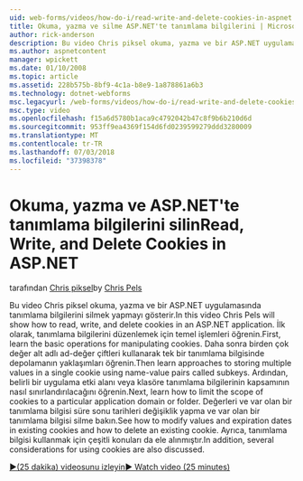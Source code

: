 ```yaml
---
uid: web-forms/videos/how-do-i/read-write-and-delete-cookies-in-aspnet
title: Okuma, yazma ve silme ASP.NET'te tanımlama bilgilerini | Microsoft Docs
author: rick-anderson
description: Bu video Chris piksel okuma, yazma ve bir ASP.NET uygulamasında tanımlama bilgilerini silmek yapmayı gösterir. İlk olarak, sunucunun temel işlemlerini cooki düzenlemek için bilgi edinin...
ms.author: aspnetcontent
manager: wpickett
ms.date: 01/10/2008
ms.topic: article
ms.assetid: 228b575b-8bf9-4c1a-b8e9-1a878861a6b3
ms.technology: dotnet-webforms
msc.legacyurl: /web-forms/videos/how-do-i/read-write-and-delete-cookies-in-aspnet
msc.type: video
ms.openlocfilehash: f15a6d5780b1aca9c4792042b47c8f9b6b210d6d
ms.sourcegitcommit: 953ff9ea4369f154d6fd0239599279ddd3280009
ms.translationtype: MT
ms.contentlocale: tr-TR
ms.lasthandoff: 07/03/2018
ms.locfileid: "37398378"
---
```

<a name="read-write-and-delete-cookies-in-aspnet"></a><span data-ttu-id="9752c-104">Okuma, yazma ve ASP.NET'te tanımlama bilgilerini silin</span><span class="sxs-lookup"><span data-stu-id="9752c-104">Read, Write, and Delete Cookies in ASP.NET</span></span>
====================
<span data-ttu-id="9752c-105">tarafından [Chris piksel](https://twitter.com/chrispels)</span><span class="sxs-lookup"><span data-stu-id="9752c-105">by [Chris Pels](https://twitter.com/chrispels)</span></span>

<span data-ttu-id="9752c-106">Bu video Chris piksel okuma, yazma ve bir ASP.NET uygulamasında tanımlama bilgilerini silmek yapmayı gösterir.</span><span class="sxs-lookup"><span data-stu-id="9752c-106">In this video Chris Pels will show how to read, write, and delete cookies in an ASP.NET application.</span></span> <span data-ttu-id="9752c-107">İlk olarak, tanımlama bilgilerini düzenlemek için temel işlemleri öğrenin.</span><span class="sxs-lookup"><span data-stu-id="9752c-107">First, learn the basic operations for manipulating cookies.</span></span> <span data-ttu-id="9752c-108">Daha sonra birden çok değer alt adlı ad-değer çiftleri kullanarak tek bir tanımlama bilgisinde depolamanın yaklaşımları öğrenin.</span><span class="sxs-lookup"><span data-stu-id="9752c-108">Then learn approaches to storing multiple values in a single cookie using name-value pairs called subkeys.</span></span> <span data-ttu-id="9752c-109">Ardından, belirli bir uygulama etki alanı veya klasöre tanımlama bilgilerinin kapsamının nasıl sınırlandırılacağını öğrenin.</span><span class="sxs-lookup"><span data-stu-id="9752c-109">Next, learn how to limit the scope of cookies to a particular application domain or folder.</span></span> <span data-ttu-id="9752c-110">Değerleri ve var olan bir tanımlama bilgisi süre sonu tarihleri değişiklik yapma ve var olan bir tanımlama bilgisi silme bakın.</span><span class="sxs-lookup"><span data-stu-id="9752c-110">See how to modify values and expiration dates in existing cookies and how to delete an existing cookie.</span></span> <span data-ttu-id="9752c-111">Ayrıca, tanımlama bilgisi kullanmak için çeşitli konuları da ele alınmıştır.</span><span class="sxs-lookup"><span data-stu-id="9752c-111">In addition, several considerations for using cookies are also discussed.</span></span>

[<span data-ttu-id="9752c-112">&#9654;(25 dakika) videosunu izleyin</span><span class="sxs-lookup"><span data-stu-id="9752c-112">&#9654; Watch video (25 minutes)</span></span>](https://channel9.msdn.com/Blogs/ASP-NET-Site-Videos/read-write-and-delete-cookies-in-aspnet)
